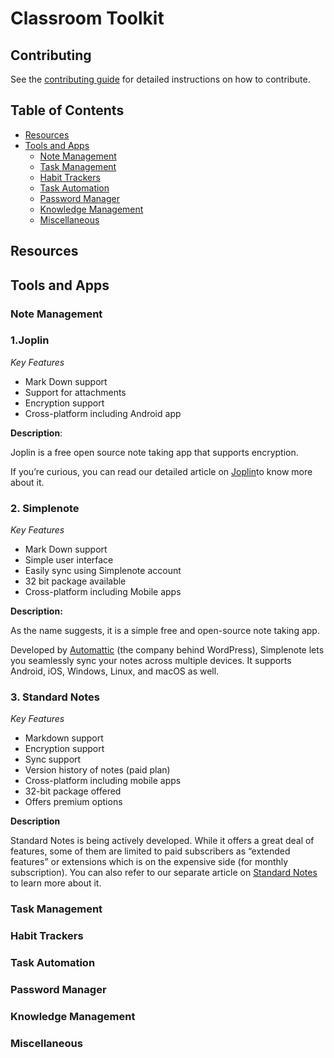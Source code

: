 # Classroom Toolkit

## Contributing

See the [contributing guide](CONTRIBUTING.md) for detailed instructions on how to contribute.

## Table of Contents

- [Resources](#resources)
- [Tools and Apps](#tools-and-apps)
  - [Note Management](#note-management)
  - [Task Management](#task-management)
  - [Habit Trackers](#habit-trackers)
  - [Task Automation](#task-automation)
  - [Password Manager](#password-manager)
  - [Knowledge Management](#knowledge-management)
  - [Miscellaneous](#miscellaneous)

## Resources



## Tools and Apps

### Note Management

### 1.**Joplin**

 _Key Features_

* Mark Down support
* Support for attachments
* Encryption support
* Cross-platform including Android app

**Description**:

Joplin is a free open source note taking app that supports encryption.

If you’re curious, you can read our detailed article on [Joplin](https://itsfoss.com/joplin/)to know more about it. 


### 2. **Simplenote**


_Key Features_
 
* Mark Down support
* Simple user interface
* Easily sync using Simplenote account
* 32 bit package available
* Cross-platform including Mobile apps

**Description:**

As the name suggests, it is a simple free and open-source note taking app.

Developed by [Automattic](https://automattic.com/) (the company behind WordPress), Simplenote lets you seamlessly sync your notes across multiple devices. It supports Android, iOS, Windows, Linux, and macOS as well.





### 3. **Standard Notes**


_Key Features_

* Markdown support
* Encryption support
* Sync support
* Version history of notes (paid plan)
* Cross-platform including mobile apps
* 32-bit package offered
* Offers premium options


**Description**

Standard Notes is being actively developed. While it offers a great deal of features, some of them are limited to paid subscribers as “extended features” or extensions which is on the expensive side (for monthly subscription). You can also refer to our separate article on [Standard Notes](https://itsfoss.com/standard-notes/) to learn more about it.










###

### Task Management

### Habit Trackers

### Task Automation

### Password Manager

### Knowledge Management

### Miscellaneous
 
